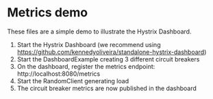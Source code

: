 # Metrics demo


These files are a simple demo to illustrate the Hystrix Dashboard.

1. Start the Hystrix Dashboard (we recommend using https://github.com/kennedyoliveira/standalone-hystrix-dashboard)
2. Start the DashboardExample creating 3 different circuit breakers
3. On the dashboard, register the metrics endpoint: http://localhost:8080/metrics
4. Start the RandomClient generating load
5. The circuit breaker metrics are now published in the dashboard

